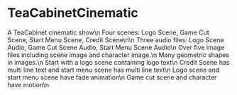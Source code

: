 # TeaCabinetCinematic
A TeaCabinet cinematic show\n
Four scenes: Logo Scene, Game Cut Scene, Start Menu Scene, Credit Scene\n\n
Three audio files: Logo Scene Audio, Game Cut Scene Audio, Start Menu Scene Audio\n
Over five image files including scene image and character image.\n
Many geometric shapes in images.\n
Start with a logo scene containing logo text\n
Credit Scene has multi line text and start menu scene has multi line text\n
Logo scene and start menu scene have fade animation\n
Game cut scene and character have motion\n
